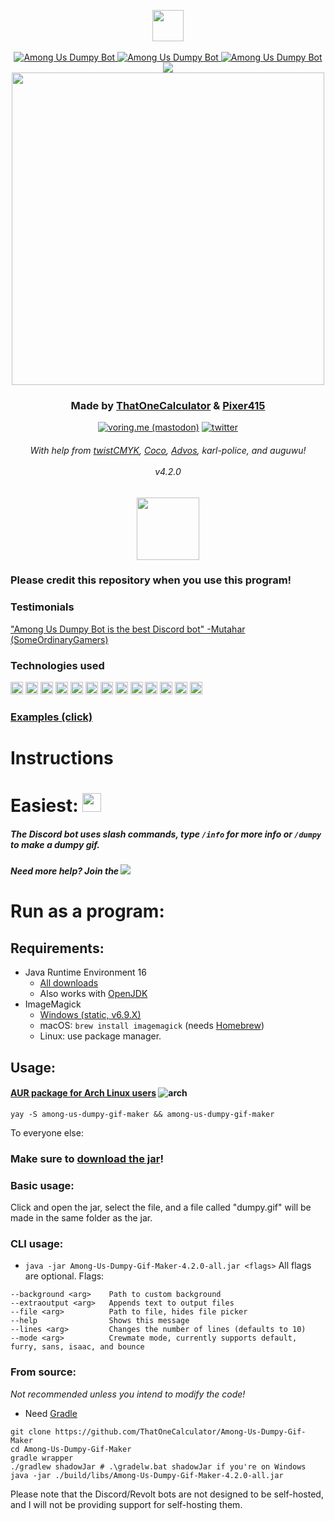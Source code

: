 <p align="center">
   <a href="https://discord.com/api/oauth2/authorize?client_id=847164104161361921&permissions=117760&scope=bot%20applications.commands" target="blank"><img src="https://shields.io/badge/invite_the-discord_bot-5865F2?logo=discord&style=for-the-badge&logoColor=ffffff" height="50"/></a>
   <!--<br>
   <a href="https://app.revolt.chat/bot/01FQ1AMSEKYQM3Z7ZNJZVQ3DNA" target="blank"><img src="https://shields.io/badge/invite_the-revolt_bot-FC4454?logo=rakuten&style=for-the-badge" height="35"/></a>-->
   <br><br>
   <a href="https://top.gg/bot/847164104161361921/">
      <img src="https://top.gg/api/widget/status/847164104161361921.svg" alt="Among Us Dumpy Bot" />
   </a> <a href="https://top.gg/bot/847164104161361921/">
      <img src="https://top.gg/api/widget/servers/847164104161361921.svg" alt="Among Us Dumpy Bot" />
   </a> <a href="https://top.gg/bot/847164104161361921/">
      <img src="https://top.gg/api/widget/upvotes/847164104161361921.svg" alt="Among Us Dumpy Bot" />
   </a>
   <a href="https://discord.gg/Z7UZPR3bbW/">
      <img src="https://img.shields.io/discord/716364441658327120?&color=5865f2&logo=discord&logoColor=ffffff&label=support%20server"/>
   </a>
   <br>
  <a href="https://dumpy.t1c.dev"><img align="center" src="https://user-images.githubusercontent.com/44733677/147306225-acb0d9e9-8f4d-4f68-8f4a-eb2258556f07.png" width="500"/></a>
</p>

<h3 align="center">Made by <a href="https://t1c.dev">ThatOneCalculator</a> & <a href="https://twitter.com/pixer415">Pixer415</a></h3>
<p align="center">
   <a href="https://voring.me/@thatonecalculator" target="blank"><img src="https://shields.io/badge/follow-@thatonecalculator-3088D4?logo=mastodon&style=for-the-badge" alt="voring.me (mastodon)"/></a>
 <a href="https://twitter.com/pixer415" target="blank"><img src="https://shields.io/badge/follow-@pixer415-1DA1F2?logo=twitter&style=for-the-badge" alt="twitter"/></a>
<h6 align="center"> With help from <a href="https://twitter.com/twistCMYK">twistCMYK</a>, <a href="https://twitter.com/CocotheMunchkin">Coco</a>, <a href="https://twitter.com/AdvosArt">Advos</a>, karl-police, and auguwu!<br><br>v4.2.0</h6>
<div align="center"> <img src="https://cdn.discordapp.com/icons/849516341933506561/a_d4c89d8bd30a116e8ea3808478f73387.gif" height=100></div>
</p>

### Please credit this repository when you use this program!

### Testimonials

["Among Us Dumpy Bot is the best Discord bot" -Mutahar (SomeOrdinaryGamers)](https://youtube.com/clip/Ugkxu7XdTjB6B15ZLTeorgE5x-0rT1IsOD4X)

### Technologies used
<a href="https://java.com"><img src="https://www.vectorlogo.zone/logos/java/java-icon.svg" height=20/></a> <a href="https://gradle.com"><img src="https://gradle.com/wp-content/themes/fuel/assets/img/branding/gradle-elephant-icon-dark-green.svg" height=20/></a> <a href="https://imperceptiblethoughts.com/shadow/"><img src="https://imperceptiblethoughts.com/shadow/logo.svg" height=20/></a> <a href="https://commons.apache.org/proper/commons-cli/"><img src="https://cdn.discordapp.com/attachments/810799100940255260/923746275000713286/New_Project.png" height=20/></a> <a href="https://python.org"><img src="https://upload.wikimedia.org/wikipedia/commons/thumb/c/c3/Python-logo-notext.svg/1200px-Python-logo-notext.svg.png" height=20/></a> <a href="https://disnake.dev"><img src="https://disnake.dev/assets/disnake-logo.png" height=20/></a> <a href="https://python-pillow.org/"><img src="https://warehouse-camo.ingress.cmh1.psfhosted.org/03c911d36c5cddd9da826125407e4f65a04de2e1/68747470733a2f2f7261772e67697468756275736572636f6e74656e742e636f6d2f707974686f6e2d70696c6c6f772f70696c6c6f772d6c6f676f2f6d61737465722f70696c6c6f772d6c6f676f2d323438783235302e706e67" height=20/></a> <a href="https://github.com/mongodb/mongo-python-driver"><img src="https://cdn.discordapp.com/attachments/810799100940255260/923740541181624360/mongodb_logo_icon_170943.svg" height=20/></a> <a href="https://github.com/Iapetus-11/betterstatcord.py/"><img src="https://cdn.discordapp.com/attachments/810799100940255260/923742999542910976/ezgif-3-e69063bb05.png" height=20/></a> <a href="https://some-random-api.ml/"><img src="https://cdn.discordapp.com/icons/486116455163625513/68ca7ead0e6b911e6226f18173447e7a.webp?size=160" height=20/></a> <a href="https://top.gg"><img src="https://blog.top.gg/favicon.png" height=20/></a> <a href="https://github.com/Zomatree/revolt.py"><img src="https://autumn.revolt.chat/avatars/moybD3MktHvEGZOqAFLqsYL2kV3OvxeY9VFg0Ngr9l/48a96d2d7237a779a127c3ca89c6f476.png" height=20/></a> <a href="https://shields.io/"><img src="https://avatars.githubusercontent.com/u/6254238?s=200&v=4" height=20 /></a>

### [Examples (click)](https://dumpy.t1c.dev/examples)

# Instructions

# Easiest: <a href="https://discord.com/api/oauth2/authorize?client_id=847164104161361921&permissions=117760&scope=bot%20applications.commands" target="blank"><img src="https://shields.io/badge/invite_the-discord_bot-5865F2?logo=discord&style=for-the-badge&logoColor=ffffff" height="30"/></a><!-- or <a href="https://app.revolt.chat/bot/01FQ1AMSEKYQM3Z7ZNJZVQ3DNA" target="blank"><img src="https://shields.io/badge/invite_the-revolt_bot-FC4454?logo=rakuten&style=for-the-badge" height="25"/></a>-->
##### The Discord bot uses slash commands, type `/info` for more info or `/dumpy` to make a dumpy gif.
##### Need more help? Join the <a href="https://discord.gg/Z7UZPR3bbW/"><img src="https://img.shields.io/discord/716364441658327120?style=flat-square&color=5865f2&logo=discord&logoColor=ffffff&label=support%20server!"/></a>
<!--##### The Revolt bot uses the `!!` prefix, type `!!help` in Revolt for more info.-->

# Run as a program:
## Requirements:
- Java Runtime Environment 16
    - [All downloads](https://www.oracle.com/java/technologies/javase-jdk16-downloads.html)
    - Also works with [OpenJDK](https://adoptopenjdk.net/releases.html?variant=openjdk16&jvmVariant=hotspot)
- ImageMagick
    - [Windows (static, v6.9.X)](https://archive.org/download/image-magick-6.9.12-19-q-16-x-64-static/ImageMagick-6.9.12-19-Q16-x64-static.exe)
    - macOS: `brew install imagemagick` (needs [Homebrew](https://brew.sh/))
    - Linux: use package manager.

## Usage:

#### [AUR package for Arch Linux users](https://aur.archlinux.org/packages/among-us-dumpy-gif-maker/) ![arch](https://media.discordapp.net/attachments/810799100940255260/838491685892784178/ezgif-6-fd025aa8c722.png)
`yay -S among-us-dumpy-gif-maker && among-us-dumpy-gif-maker`

To everyone else:

### Make sure to [download the jar](https://github.com/ThatOneCalculator/Among-Us-Dumpy-Gif-Maker/releases/download/v4.2.0/Among-Us-Dumpy-Gif-Maker-4.2.0-all.jar)!

### Basic usage:
Click and open the jar, select the file, and a file called "dumpy.gif" will be made in the same folder as the jar.

### CLI usage:
- `java -jar Among-Us-Dumpy-Gif-Maker-4.2.0-all.jar <flags>`
All flags are optional.
Flags:
```
--background <arg>    Path to custom background
--extraoutput <arg>   Appends text to output files
--file <arg>          Path to file, hides file picker
--help                Shows this message
--lines <arg>         Changes the number of lines (defaults to 10)
--mode <arg>          Crewmate mode, currently supports default, furry, sans, isaac, and bounce
```

### From source:
*Not recommended unless you intend to modify the code!*
- Need [Gradle](https://gradle.org/)
```
git clone https://github.com/ThatOneCalculator/Among-Us-Dumpy-Gif-Maker
cd Among-Us-Dumpy-Gif-Maker
gradle wrapper
./gradlew shadowJar # .\gradelw.bat shadowJar if you're on Windows
java -jar ./build/libs/Among-Us-Dumpy-Gif-Maker-4.2.0-all.jar
```

Please note that the Discord/Revolt bots are not designed to be self-hosted, and I will not be providing support for self-hosting them.
